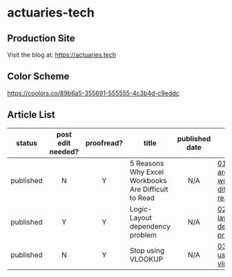 # actuaries-tech

Production Site
---------------

Visit the blog at: https://actuaries.tech

Color Scheme
------------

https://coolors.co/89b6a5-355691-555555-4c3b4d-c9eddc

Article List
------------

| status | post edit needed? | proofread? | title | published date | filename
|:---:|:---:|:---:|---|:---:|---|
|published| N | Y |5 Reasons Why Excel Workbooks Are Difficult to Read|N/A|[01-why-are-workbooks-difficult-to-read.md](./01-why-are-workbooks-difficult-to-read.md)
|published| Y | Y |Logic-Layout dependency problem|N/A|[02-logic-layout-dependency-problem.md](./02-logic-layout-dependency-problem.md)
|published| N | Y |Stop using VLOOKUP|N/A|[03-stop-using-vlookup.md](./03-stop-using-vlookup.md)
